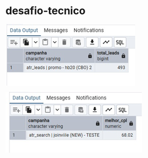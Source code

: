 # desafio-tecnico

![Pergunta_sql_1](/assets/images/pergunta_1_sql.png)

![Pergunta_sql_2](/assets/images/pergunta_2_sql.png)
